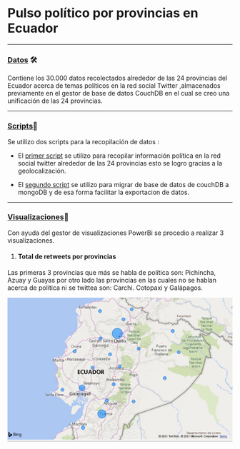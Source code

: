 # Pulso político por provincias en Ecuador


***
 ### [Datos](https://github.com/JoseLuisColcha/Proyecto-Final-Data-Lake/tree/main/2.Pulso%20politico%20por%20provincias/Datos) 🛠️

 Contiene los 30.000 datos recolectados alrededor de las 24 provincias del Ecuador acerca de temas políticos en la red social Twitter ,almacenados previamente en el gestor de base de datos CouchDB en el cual se creo una unificación de las 24 provincias.
 ***
  ### [Scripts](https://github.com/JoseLuisColcha/Proyecto-Final-Data-Lake/tree/main/2.Pulso%20politico%20por%20provincias/Scripts)📄
  Se utilizo dos scripts para la recopilación de datos :
  - El [primer script](https://github.com/JoseLuisColcha/Proyecto-Final-Data-Lake/blob/main/2.Pulso%20politico%20por%20provincias/Scripts/TwCouchDB.py)  se utilizo para recopilar información política en la red social twitter alrededor de las 24 provincias esto se logro gracias a la geolocalización.
  
  
  - El [segundo script](https://github.com/JoseLuisColcha/Proyecto-Final-Data-Lake/blob/main/2.Pulso%20politico%20por%20provincias/Scripts/TwCouchDB.py) se utilizo para migrar de base de datos de couchDB a mongoDB y de esa forma facilitar la exportacion de datos.

***

 ### [Visualizaciones](https://github.com/JoseLuisColcha/Proyecto-Final-Data-Lake/tree/main/2.Pulso%20politico%20por%20provincias/Datos)📌
Con ayuda del gestor de visualizaciones PowerBi se procedio a realizar 3 visualizaciones.

1. #### Total de retweets por provincias

Las primeras 3 provincias que más se habla de política son: Pichincha, Azuay y Guayas por otro lado las provincias en las cuales no se hablan acerca de política ni se twittea son: Carchi. Cotopaxi y Galápagos.

<img src="Visualizaciones/Tweets-por-provincia.png" width="1000"/><br/>
  
